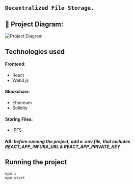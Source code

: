 ## ``` Decentralized File Storage. ```


## 🔧 Project Diagram:

![Project Diagram](https://i.gyazo.com/2738ea6743a40036756b1b5714ab9fa8.png)

## Technologies used

#### Frontend: 

* React
* Web3.js

#### Blockchain:

* Ethereum
* Solidity

#### Storing Files:

* IPFS

##### *NB: before running the project, add a .env file, that includes **REACT_APP_INFURA_URL** & **REACT_APP_PRIVATE_KEY***

## Running the project
```shell script
npm i 
npm start
```
